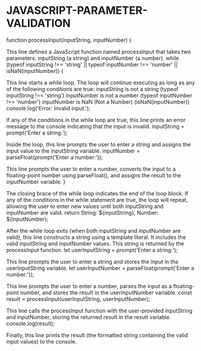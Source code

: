 # JAVASCRIPT-PARAMETER-VALIDATION
function processInput(inputString, inputNumber) {

This line defines a JavaScript function named processInput that takes two parameters: inputString (a string) and inputNumber (a number).
while (typeof inputString !== 'string' || typeof inputNumber !== 'number' || isNaN(inputNumber)) {

This line starts a while loop. The loop will continue executing as long as any of the following conditions are true:
inputString is not a string (typeof inputString !== 'string')
inputNumber is not a number (typeof inputNumber !== 'number')
inputNumber is NaN (Not a Number) (isNaN(inputNumber))
console.log('Error: Invalid input.');

If any of the conditions in the while loop are true, this line prints an error message to the console indicating that the input is invalid.
inputString = prompt('Enter a string:');

Inside the loop, this line prompts the user to enter a string and assigns the input value to the inputString variable.
inputNumber = parseFloat(prompt('Enter a number:'));

This line prompts the user to enter a number, converts the input to a floating-point number using parseFloat(), and assigns the result to the inputNumber variable.
}

The closing brace of the while loop indicates the end of the loop block. If any of the conditions in the while statement are true, the loop will repeat, allowing the user to enter new values until both inputString and inputNumber are valid.
return String: ${inputString}, Number: ${inputNumber};

After the while loop exits (when both inputString and inputNumber are valid), this line constructs a string using a template literal. It includes the valid inputString and inputNumber values. This string is returned by the processInput function.
let userInputString = prompt('Enter a string:');

This line prompts the user to enter a string and stores the input in the userInputString variable.
let userInputNumber = parseFloat(prompt('Enter a number:'));

This line prompts the user to enter a number, parses the input as a floating-point number, and stores the result in the userInputNumber variable.
const result = processInput(userInputString, userInputNumber);

This line calls the processInput function with the user-provided inputString and inputNumber, storing the returned result in the result variable.
console.log(result);

Finally, this line prints the result (the formatted string containing the valid input values) to the console.
